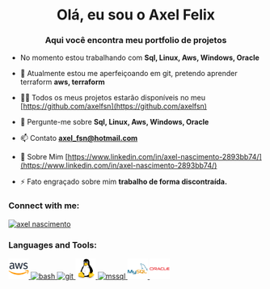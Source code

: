 <h1 align="center">Olá, eu sou o Axel Felix</h1>
<h3 align="center">Aqui você encontra meu portfolio de projetos</h3>

- No momento estou trabalhando com **Sql, Linux, Aws, Windows, Oracle**

- 🌱 Atualmente estou me aperfeiçoando em git, pretendo aprender terraform **aws, terraform**

- 👨‍💻 Todos os meus projetos estarão disponíveis no meu [https://github.com/axelfsn](https://github.com/axelfsn)

- 💬 Pergunte-me sobre **Sql, Linux, Aws, Windows, Oracle**

- 📫 Contato **axel_fsn@hotmail.com**

- 📄 Sobre Mim [https://www.linkedin.com/in/axel-nascimento-2893bb74/](https://www.linkedin.com/in/axel-nascimento-2893bb74/)

- ⚡ Fato engraçado sobre mim **trabalho de forma discontraída.**

<h3 align="left">Connect with me:</h3>
<p align="left">
<a href="https://linkedin.com/in/axel nascimento" target="blank"><img align="center" src="https://raw.githubusercontent.com/rahuldkjain/github-profile-readme-generator/master/src/images/icons/Social/linked-in-alt.svg" alt="axel nascimento" height="30" width="40" /></a>
</p>

<h3 align="left">Languages and Tools:</h3>
<p align="left"> <a href="https://aws.amazon.com" target="_blank" rel="noreferrer"> <img src="https://raw.githubusercontent.com/devicons/devicon/master/icons/amazonwebservices/amazonwebservices-original-wordmark.svg" alt="aws" width="40" height="40"/> </a> <a href="https://www.gnu.org/software/bash/" target="_blank" rel="noreferrer"> <img src="https://www.vectorlogo.zone/logos/gnu_bash/gnu_bash-icon.svg" alt="bash" width="40" height="40"/> </a> <a href="https://git-scm.com/" target="_blank" rel="noreferrer"> <img src="https://www.vectorlogo.zone/logos/git-scm/git-scm-icon.svg" alt="git" width="40" height="40"/> </a> <a href="https://www.linux.org/" target="_blank" rel="noreferrer"> <img src="https://raw.githubusercontent.com/devicons/devicon/master/icons/linux/linux-original.svg" alt="linux" width="40" height="40"/> </a> <a href="https://www.microsoft.com/en-us/sql-server" target="_blank" rel="noreferrer"> <img src="https://www.svgrepo.com/show/303229/microsoft-sql-server-logo.svg" alt="mssql" width="40" height="40"/> </a> <a href="https://www.mysql.com/" target="_blank" rel="noreferrer"> <img src="https://raw.githubusercontent.com/devicons/devicon/master/icons/mysql/mysql-original-wordmark.svg" alt="mysql" width="40" height="40"/> </a> <a href="https://www.oracle.com/" target="_blank" rel="noreferrer"> <img src="https://raw.githubusercontent.com/devicons/devicon/master/icons/oracle/oracle-original.svg" alt="oracle" width="40" height="40"/> </a> </p>
